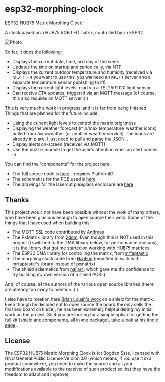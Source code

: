 # esp32-morphing-clock
ESP32 HUB75 Matrix Morphing Clock

A clock based on a HUB75 RGB LED matrix, controlled by an ESP32.

![Photo](photos/animation1-opt.gif)

So far, it does the following:
* Displays the current date, time, and day of the week
* Updates the time on startup and periodically, via NTP
* Displays the current outdoor temperature and humidity (received via MQTT - if you want to use this, you will need an MQTT server and a separate temperature sensor publishing to it!)
* Displays the current light levels, read via a TSL2591 I2C light sensor
* Can receive OTA updates, triggered via an MQTT message (of course, this also requires an MQTT server :) )

This is very much a work in progress, and it is far from being finished. Things that are planned for the future include:
* Using the current light levels to control the matrix brightness
* Displaying the weather forecast (min/max temperature, weather icons) pulled from Accuweather (or another weather service). The icons are already in place, I just need to pull and parse the JSON...
* Display alerts on-screen (received via MQTT)
* Use the buzzer module to get the user's attention when an alert comes in

You can find the "components" for the project here:
* The full source code is [here](code/)  - requires PlatformIO!
* The schematics for the PCB used is [here](pcb/)
* The drawings for the lasercut plexiglass enclosure are [here](case/)


## Thanks

This project would not have been possible without the work of many others, who have been gracious enough to open source their work. Some of the things that I have used when building this:
* The MQTT SSL code contributed by [Andreas](https://github.com/lefty01)
* The PxMatrix library from [2dom](https://github.com/2dom/PxMatrix). Even though this is NOT used in this project (I switched to the DMA library below, for performance reasons), it is the library that got me started on working with HUB75 matrices.
* The ESP32 DMA library for controlling the matrix, from [mrfaptastic](https://github.com/mrfaptastic/ESP32-HUB75-MatrixPanel-I2S-DMA)
* The morphing clock code from [HariFun](https://www.instructables.com/Morphing-Digital-Clock/) (modified to work with mrfaptastic's library instead of pxmatrix)
* The shield schematics from [hallard](https://github.com/hallard/WeMos-Matrix-Shield-DMA), which gave me the confidence to try building my own version of a shield PCB :)

And, of course, all the authors of the various open source libraries (there are already too many to mention :) ).

I also have to mention here [Brian Lough's work](https://www.tindie.com/products/brianlough/esp32-i2s-matrix-shield/) on a shield for the matrix. Even though he decided not to open source the board (he only sells the finished board on tindie), he has been extremely helpful during my initial work on the project. So if you are looking for a simple option for getting the full kit (shield and components, all in one package), take a look at [his tindie page](https://www.tindie.com/products/brianlough/esp32-matrix-shield-mini-32/) .

## License

The ESP32 HUB75 Matrix Morphing Clock is (c) Bogdan Sass, licensed with GNU General Public License Version 3.0 (which means, if you use it in a product somewhere, you need to make the source and all your modifications available to the receiver of such product so that they have the freedom to adapt and improve).
